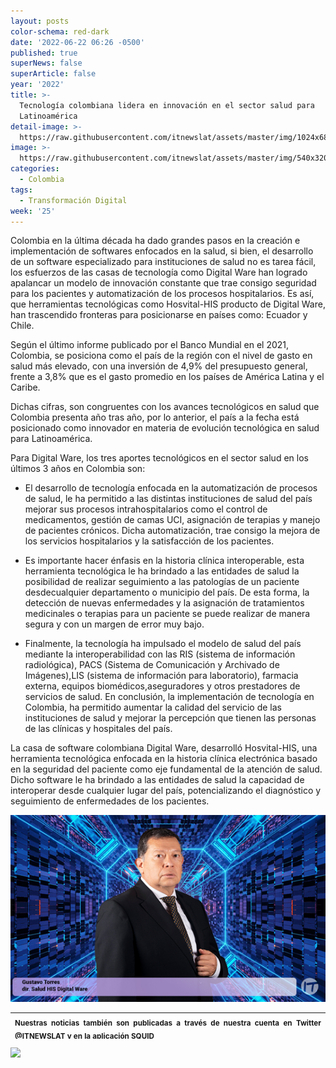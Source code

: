 ```yaml
---
layout: posts
color-schema: red-dark
date: '2022-06-22 06:26 -0500'
published: true
superNews: false
superArticle: false
year: '2022'
title: >-
  Tecnología colombiana lidera en innovación en el sector salud para
  Latinoamérica
detail-image: >-
  https://raw.githubusercontent.com/itnewslat/assets/master/img/1024x680/Gustavo-Torres-g.jpg
image: >-
  https://raw.githubusercontent.com/itnewslat/assets/master/img/540x320/Gustavo-Torres-p.jpg
categories:
  - Colombia
tags:
  - Transformación Digital
week: '25'
---
```

Colombia en la última década ha dado grandes pasos en la creación e implementación de softwares enfocados en la salud, si bien, el desarrollo de un software especializado para instituciones de salud no es tarea fácil, los esfuerzos de las casas de tecnología como Digital Ware han logrado apalancar un modelo de innovación constante que trae consigo seguridad para los pacientes y automatización de los procesos hospitalarios. Es así, que herramientas tecnológicas como Hosvital-HIS producto de Digital Ware, han trascendido fronteras para posicionarse en países como: Ecuador y Chile. 
 
Según el último informe publicado por el Banco Mundial en el 2021, Colombia, se posiciona como el país de la región con el nivel de gasto en salud más elevado, con una inversión de 4,9% del presupuesto general, frente a 3,8% que es el gasto promedio en los países de América Latina y el Caribe. 
 
Dichas cifras, son congruentes con los avances tecnológicos en salud que Colombia presenta año tras año, por lo anterior, el país a la fecha está posicionado como innovador en materia de evolución tecnológica en salud para Latinoamérica.  
 
Para Digital Ware, los tres aportes tecnológicos en el sector salud en los últimos 3 años en Colombia son:
 

- El desarrollo de tecnología enfocada en la automatización de procesos de salud, le ha permitido a las distintas instituciones de salud del país mejorar sus procesos intrahospitalarios como el control de medicamentos, gestión de camas UCI, asignación de terapias y manejo de pacientes crónicos. Dicha automatización, trae consigo la mejora de los servicios hospitalarios y la satisfacción de los pacientes. 

- Es importante hacer énfasis en la historia clínica interoperable, esta herramienta tecnológica le ha brindado a las entidades de salud la posibilidad de realizar seguimiento a las patologías de un paciente desdecualquier departamento o municipio del país. De esta forma, la detección de nuevas enfermedades y la asignación de tratamientos medicinales o terapias para un paciente se puede realizar de manera segura y con un margen de error muy bajo. 

-  Finalmente, la tecnología ha impulsado el modelo de salud del país mediante la interoperabilidad con las RIS (sistema de información radiológica), PACS (Sistema de Comunicación y Archivado de Imágenes),LIS (sistema de información para laboratorio), farmacia externa, equipos biomédicos,aseguradores y otros prestadores de servicios de salud. En conclusión, la implementación de tecnología en Colombia, ha permitido aumentar la calidad del servicio de las instituciones de salud y mejorar la percepción que tienen las personas de las clínicas y hospitales del país.

 
La casa de software colombiana Digital Ware, desarrolló Hosvital-HIS, una herramienta tecnológica enfocada en la historia clínica electrónica basado en la seguridad del paciente como eje fundamental de la atención de salud. Dicho software le ha brindado a las entidades de salud la capacidad de interoperar desde cualquier lugar del país, potencializando el diagnóstico y seguimiento de enfermedades de los pacientes. 

![](https://raw.githubusercontent.com/itnewslat/assets/master/img/540x320/Gustavo-Torres-p.jpg)

<table style="height: 42px;" width="569">
<tbody>
<tr>
<td style="text-align: justify;"><sub><strong>Nuestras noticias también son publicadas a través de nuestra cuenta en Twitter <a href="https://twitter.com/itnewslat?lang=es">@ITNEWSLAT</a> y en la aplicación <a href="https://squidapp.co/en/">SQUID</a></strong></sub></td>
</tr>
</tbody>
</table>

<img src="https://tracker.metricool.com/c3po.jpg?hash=56f88a41e39ab42c063cc51676587a04"/>